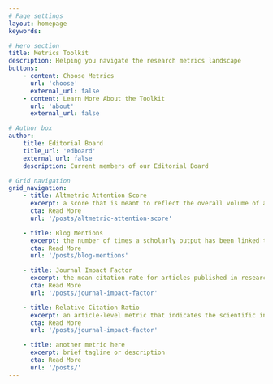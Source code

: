 ```yaml
---
# Page settings
layout: homepage
keywords:

# Hero section
title: Metrics Toolkit
description: Helping you navigate the research metrics landscape
buttons:
    - content: Choose Metrics
      url: 'choose'
      external_url: false
    - content: Learn More About the Toolkit
      url: 'about'
      external_url: false

# Author box
author:
    title: Editorial Board
    title_url: 'edboard'
    external_url: false
    description: Current members of our Editorial Board

# Grid navigation
grid_navigation:
    - title: Altmetric Attention Score
      excerpt: a score that is meant to reflect the overall volume of attention that research has received online
      cta: Read More
      url: '/posts/altmetric-attention-score'

    - title: Blog Mentions
      excerpt: the number of times a scholarly output has been linked to from a blog
      cta: Read More
      url: '/posts/blog-mentions'

    - title: Journal Impact Factor
      excerpt: the mean citation rate for articles published in research journals
      cta: Read More
      url: '/posts/journal-impact-factor'

    - title: Relative Citation Ratio
      excerpt: an article-level metric that indicates the scientific influence of an article relative to other NIH-funded articles
      cta: Read More
      url: '/posts/journal-impact-factor'

    - title: another metric here
      excerpt: brief tagline or description
      cta: Read More
      url: '/posts/'	  
---
```

